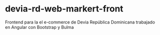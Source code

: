 # devia-rd-web-markert-front
Frontend para la el e-commerce de Devia República Dominicana trabajado en Angular con Bootstrap y Bulma
